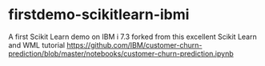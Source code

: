 # firstdemo-scikitlearn-ibmi

A first Scikit Learn demo on IBM i 7.3 forked from this excellent Scikit Learn and WML tutorial
https://github.com/IBM/customer-churn-prediction/blob/master/notebooks/customer-churn-prediction.ipynb

